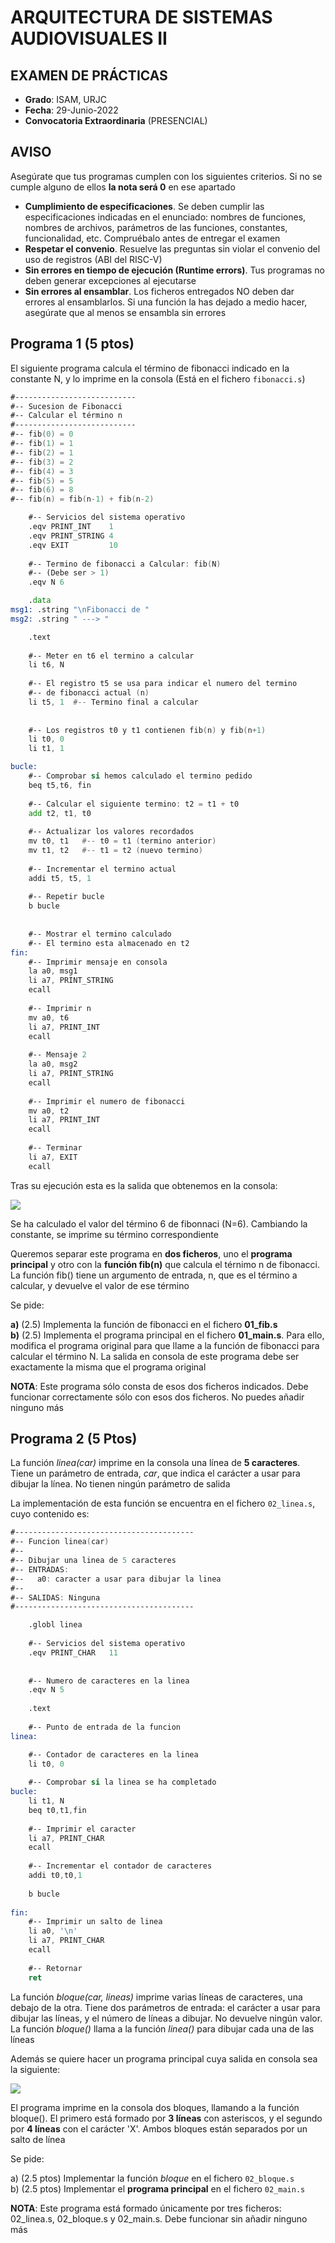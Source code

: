 # ARQUITECTURA DE SISTEMAS AUDIOVISUALES II

## EXAMEN DE PRÁCTICAS

* **Grado**: ISAM, URJC
* **Fecha**: 29-Junio-2022
* **Convocatoria Extraordinaria** (PRESENCIAL)

## AVISO

Asegúrate que tus programas cumplen con los siguientes criterios. Si no se cumple alguno de ellos **la nota será 0** en ese apartado

* **Cumplimiento de especificaciones**. Se deben cumplir las especificaciones indicadas en el enunciado: nombres de funciones, nombres de archivos, parámetros de las funciones, constantes, funcionalidad, etc. Compruébalo antes de entregar el examen
* **Respetar el convenio**. Resuelve las preguntas sin violar el convenio del uso de registros (ABI del RISC-V)
* **Sin errores en tiempo de ejecución (Runtime errors)**. Tus programas no deben generar excepciones al ejecutarse
* **Sin errores al ensamblar**. Los ficheros entregados NO deben dar errores al ensamblarlos. Si una función la has dejado a medio hacer, asegúrate que al
menos se ensambla sin errores

## Programa 1 (5 ptos)

El siguiente programa calcula el término de fibonacci indicado en la constante N, y lo imprime en la consola (Está en el fichero `fibonacci.s`)

```asm
#---------------------------
#-- Sucesion de Fibonacci
#-- Calcular el término n
#---------------------------
#-- fib(0) = 0
#-- fib(1) = 1
#-- fib(2) = 1
#-- fib(3) = 2
#-- fib(4) = 3
#-- fib(5) = 5
#-- fib(6) = 8
#-- fib(n) = fib(n-1) + fib(n-2)

	#-- Servicios del sistema operativo
  	.eqv PRINT_INT    1
	.eqv PRINT_STRING 4
	.eqv EXIT         10
	
	#-- Termino de fibonacci a Calcular: fib(N)
	#-- (Debe ser > 1)
	.eqv N 6

	.data
msg1: .string "\nFibonacci de "
msg2: .string " ---> "

	.text
	
	#-- Meter en t6 el termino a calcular
	li t6, N  
	
	#-- El registro t5 se usa para indicar el numero del termino 
	#-- de fibonacci actual (n)
	li t5, 1  #-- Termino final a calcular
	
	
	#-- Los registros t0 y t1 contienen fib(n) y fib(n+1)
	li t0, 0
	li t1, 1

bucle:		
	#-- Comprobar si hemos calculado el termino pedido
	beq t5,t6, fin
	
	#-- Calcular el siguiente termino: t2 = t1 + t0
	add t2, t1, t0
	
	#-- Actualizar los valores recordados
	mv t0, t1   #-- t0 = t1 (termino anterior)
	mv t1, t2   #-- t1 = t2 (nuevo termino)
	
	#-- Incrementar el termino actual
	addi t5, t5, 1
	
	#-- Repetir bucle
	b bucle
	
	
	#-- Mostrar el termino calculado
	#-- El termino esta almacenado en t2
fin:
	#-- Imprimir mensaje en consola
	la a0, msg1
	li a7, PRINT_STRING
	ecall
	
	#-- Imprimir n
	mv a0, t6
	li a7, PRINT_INT
	ecall
	
	#-- Mensaje 2
	la a0, msg2
	li a7, PRINT_STRING
	ecall 
	
	#-- Imprimir el numero de fibonacci
	mv a0, t2
	li a7, PRINT_INT
	ecall
	
	#-- Terminar
	li a7, EXIT
	ecall
```

Tras su ejecución esta es la salida que obtenemos en la consola:

![](https://github.com/myTeachingURJC/2019-20-LAB-AO/raw/master/wiki/Examenes/2022-05-06-P3-Lab-Robotica/Programa1/prog-1-1.png)

Se ha calculado el valor del término 6 de fibonnaci (N=6). Cambiando la constante, se imprime su término correspondiente

Queremos separar este programa en **dos ficheros**, uno el **programa principal** y otro con la **función fib(n)** que calcula el térnimo n de fibonacci. La función fib() tiene un argumento de entrada, n, que es el término a calcular, y devuelve el valor de ese término

Se pide:

**a)** (2.5) Implementa la función de fibonacci en el fichero **01_fib.s**  
**b)** (2.5) Implementa el programa principal en el fichero **01_main.s**. Para ello, modifica el programa original para que llame a la función de fibonacci para calcular el término N. La salida en consola de este programa debe ser exactamente la misma que el programa original

**NOTA**: Este programa sólo consta de esos dos ficheros indicados. Debe funcionar correctamente sólo con esos dos ficheros. No puedes añadir ninguno más

## Programa 2 (5 Ptos)

La función *linea(car)* imprime en la consola una línea de **5 caracteres**. Tiene un parámetro de entrada, *car*, que indica el carácter a usar para dibujar la línea. No tienen ningún parámetro de salida

La implementación de esta función se encuentra en el fichero `02_linea.s`, cuyo contenido es:

```asm
#----------------------------------------
#-- Funcion linea(car)
#--
#-- Dibujar una linea de 5 caracteres
#-- ENTRADAS:
#--   a0: caracter a usar para dibujar la linea
#--
#-- SALIDAS: Ninguna
#----------------------------------------

	.globl linea
	
	#-- Servicios del sistema operativo
	.eqv PRINT_CHAR   11
	
	
	#-- Numero de caracteres en la linea
	.eqv N 5
	
	.text
	
	#-- Punto de entrada de la funcion
linea:

	#-- Contador de caracteres en la linea
	li t0, 0
	
	#-- Comprobar si la linea se ha completado
bucle:
	li t1, N
	beq t0,t1,fin
	
	#-- Imprimir el caracter
	li a7, PRINT_CHAR
	ecall
	
	#-- Incrementar el contador de caracteres
	addi t0,t0,1
	
	b bucle
	
fin:
	#-- Imprimir un salto de linea
	li a0, '\n'
	li a7, PRINT_CHAR
	ecall
	
	#-- Retornar
	ret
```

La función *bloque(car, lineas)* imprime varias líneas de caracteres, una debajo de la otra. Tiene dos parámetros de entrada: el carácter a usar para dibujar las líneas, y el número de líneas a dibujar. No devuelve ningún valor. La función *bloque()* llama a la función *linea()* para dibujar cada una de las líneas

Además se quiere hacer un programa principal cuya salida en consola sea la siguiente:

![](https://github.com/myTeachingURJC/2019-20-LAB-AO/raw/master/wiki/Examenes/2022-05-06-P3-Lab-Robotica/Programa2/prog-2.png)

El programa imprime en la consola dos bloques, llamando a la función bloque(). El primero está formado por **3 líneas** con asteriscos, y el segundo por **4 líneas** con el carácter 'X'. Ambos bloques están separados por un salto de línea

Se pide:

a) (2.5 ptos) Implementar la función *bloque* en el fichero `02_bloque.s`  
b) (2.5 ptos) Implementar el **programa principal** en el fichero `02_main.s`  

**NOTA**: Este programa está formado únicamente por tres ficheros: 02_linea.s, 02_bloque.s y 02_main.s. Debe funcionar sin añadir ninguno más